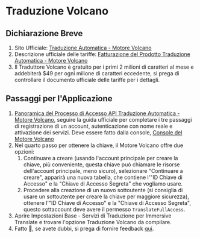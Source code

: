 # Traduzione Volcano

## Dichiarazione Breve

1. Sito Ufficiale: [Traduzione Automatica - Motore Volcano](https://www.volcengine.com/product/machine-translation)
2. Descrizione ufficiale delle tariffe: [Fatturazione del Prodotto Traduzione Automatica - Motore Volcano](https://www.volcengine.com/docs/4640/68515)
3. Il Traduttore Volcano è gratuito per i primi 2 milioni di caratteri al mese e addebiterà $49 per ogni milione di caratteri eccedente, si prega di controllare il documento ufficiale delle tariffe per i dettagli.

## Passaggi per l'Applicazione

1. [Panoramica del Processo di Accesso API Traduzione Automatica - Motore Volcano](https://www.volcengine.com/docs/4640/130872), seguire la guida ufficiale per completare i tre passaggi di registrazione di un account, autenticazione con nome reale e attivazione dei servizi. Deve essere fatto dalla console, [Console del Motore Volcano](https://console.volcengine.com/home)
2. Nel quarto passo per ottenere la chiave, il Motore Volcano offre due opzioni:
   1. Continuare a creare (usando l'account principale per creare la chiave, più conveniente, questa chiave può chiamare le risorse dell'account principale, meno sicuro), selezionare "Continuare a creare", apparirà una nuova tabella, che contiene l'"ID Chiave di Accesso" e la "Chiave di Accesso Segreta" che vogliamo usare.
   2. Procedere alla creazione di un nuovo sottoutente (si consiglia di usare un sottoutente per creare la chiave per maggiore sicurezza), ottenere l'"ID Chiave di Accesso" e la "Chiave di Accesso Segreta", questo sottaccount deve avere il permesso `TranslateFullAccess`.
3. Aprire Impostazioni Base - Servizi di Traduzione per Immersive Translate e trovare l'opzione Traduzione Volcano da compilare.
4. Fatto 🎉, se avete dubbi, si prega di fornire feedback [qui](https://github.com/immersive-translate/immersive-translate/issues/137).